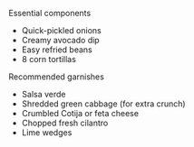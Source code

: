Essential components
* Quick-pickled onions
* Creamy avocado dip
* Easy refried beans
* 8 corn tortillas

Recommended garnishes
* Salsa verde
* Shredded green cabbage (for extra crunch)
* Crumbled Cotija or feta cheese
* Chopped fresh cilantro
* Lime wedges

